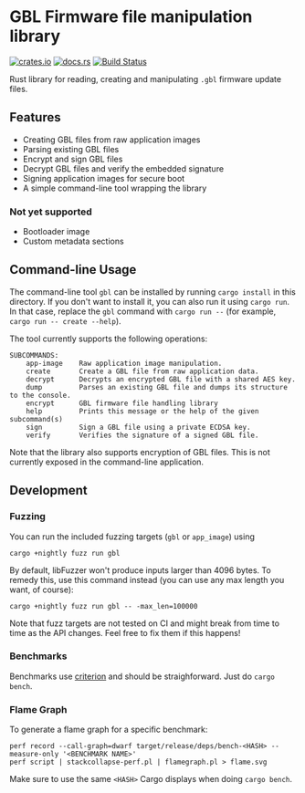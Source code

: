 # GBL Firmware file manipulation library

[![crates.io](https://img.shields.io/crates/v/gbl.svg)](https://crates.io/crates/gbl)
[![docs.rs](https://docs.rs/gbl/badge.svg)](https://docs.rs/gbl/)
[![Build Status](https://travis-ci.org/1aim/gbl.svg?branch=master)](https://travis-ci.org/1aim/gbl)

Rust library for reading, creating and manipulating `.gbl` firmware update
files.

## Features

* Creating GBL files from raw application images
* Parsing existing GBL files
* Encrypt and sign GBL files
* Decrypt GBL files and verify the embedded signature
* Signing application images for secure boot
* A simple command-line tool wrapping the library

### Not yet supported

* Bootloader image
* Custom metadata sections

## Command-line Usage

The command-line tool `gbl` can be installed by running `cargo install` in this
directory. If you don't want to install it, you can also run it using
`cargo run`. In that case, replace the `gbl` command with `cargo run --` (for
example, `cargo run -- create --help`).

The tool currently supports the following operations:

```
SUBCOMMANDS:
    app-image    Raw application image manipulation.
    create       Create a GBL file from raw application data.
    decrypt      Decrypts an encrypted GBL file with a shared AES key.
    dump         Parses an existing GBL file and dumps its structure to the console.
    encrypt      GBL firmware file handling library
    help         Prints this message or the help of the given subcommand(s)
    sign         Sign a GBL file using a private ECDSA key.
    verify       Verifies the signature of a signed GBL file.
```

Note that the library also supports encryption of GBL files. This is not
currently exposed in the command-line application.

## Development

### Fuzzing

You can run the included fuzzing targets (`gbl` or `app_image`) using

    cargo +nightly fuzz run gbl

By default, libFuzzer won't produce inputs larger than 4096 bytes. To remedy
this, use this command instead (you can use any max length you want, of course):

    cargo +nightly fuzz run gbl -- -max_len=100000

Note that fuzz targets are not tested on CI and might break from time to time as
the API changes. Feel free to fix them if this happens!

### Benchmarks

Benchmarks use [criterion](https://github.com/japaric/criterion.rs) and should
be straighforward. Just do `cargo bench`.

### Flame Graph

To generate a flame graph for a specific benchmark:

```
perf record --call-graph=dwarf target/release/deps/bench-<HASH> --measure-only '<BENCHMARK NAME>'
perf script | stackcollapse-perf.pl | flamegraph.pl > flame.svg
```

Make sure to use the same `<HASH>` Cargo displays when doing `cargo bench`.
